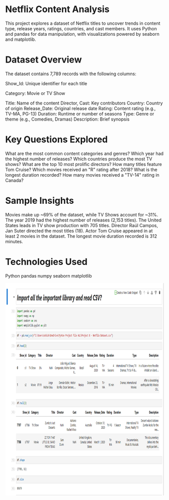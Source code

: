 # Netflix Content Analysis
This project explores a dataset of Netflix titles to uncover trends in content type, release years, ratings, countries, and cast members. It uses Python and pandas for data manipulation, with visualizations powered by seaborn and matplotlib.

# Dataset Overview
The dataset contains 7,789 records with the following columns:

Show_Id: Unique identifier for each title

Category: Movie or TV Show

Title: Name of the content
Director, Cast: Key contributors
Country: Country of origin
Release_Date: Original release date
Rating: Content rating (e.g., TV-MA, PG-13)
Duration: Runtime or number of seasons
Type: Genre or theme (e.g., Comedies, Dramas)
Description: Brief synopsis

# Key Questions Explored
What are the most common content categories and genres?
Which year had the highest number of releases?
Which countries produce the most TV shows?
What are the top 10 most prolific directors?
How many titles feature Tom Cruise?
Which movies received an "R" rating after 2018?
What is the longest duration recorded?
How many movies received a "TV-14" rating in Canada?

# Sample Insights
Movies make up ~69% of the dataset, while TV Shows account for ~31%.
The year 2019 had the highest number of releases (2,153 titles).
The United States leads in TV show production with 705 titles.
Director Raúl Campos, Jan Suter directed the most titles (18).
Actor Tom Cruise appeared in at least 2 movies in the dataset.
The longest movie duration recorded is 312 minutes.

# Technologies Used
Python 
pandas
numpy
seaborn
matplotlib

<img width="1314" height="674" alt="Complete Project SC" src= https://github.com/Ashishhhh2/Data-Analyst-Netflix_dataset/blob/main/Netflix%20Dataset.png/>
